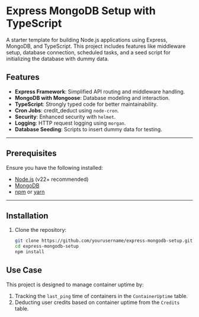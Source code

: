 # Express MongoDB Setup with TypeScript

A starter template for building Node.js applications using Express, MongoDB, and TypeScript. This project includes features like middleware setup, database connection, scheduled tasks, and a seed script for initializing the database with dummy data.

## Features

- **Express Framework**: Simplified API routing and middleware handling.
- **MongoDB with Mongoose**: Database modeling and interaction.
- **TypeScript**: Strongly typed code for better maintainability.
- **Cron Jobs**: credit_deduct  using `node-cron`.
- **Security**: Enhanced security with `helmet`.
- **Logging**: HTTP request logging using `morgan`.
- **Database Seeding**: Scripts to insert dummy data for testing.

---

## Prerequisites

Ensure you have the following installed:

- [Node.js](https://nodejs.org/) (v22+ recommended)
- [MongoDB](https://www.mongodb.com/)
- [npm](https://www.npmjs.com/) or [yarn](https://yarnpkg.com/)

---

## Installation

1. Clone the repository:

   ```bash
   git clone https://github.com/yourusername/express-mongodb-setup.git
   cd express-mongodb-setup
   npm install
   

## **Use Case**
This project is designed to manage container uptime by:
1. Tracking the `last_ping` time of containers in the `ContainerUptime` table.
2. Deducting user credits based on container uptime from the `Credits` table.